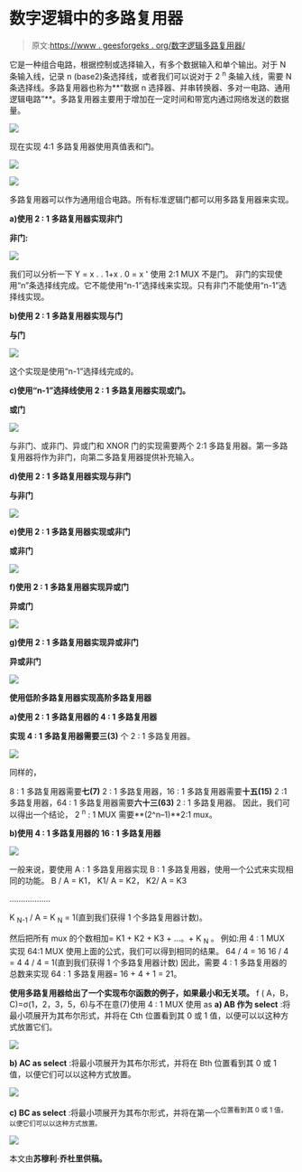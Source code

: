 # 数字逻辑中的多路复用器

> 原文:[https://www . geesforgeks . org/数字逻辑多路复用器/](https://www.geeksforgeeks.org/multiplexers-in-digital-logic/)

它是一种组合电路，根据控制或选择输入，有多个数据输入和单个输出。对于 N 条输入线，记录 n (base2)条选择线，或者我们可以说对于 2 <sup>n</sup> 条输入线，需要 N 条选择线。多路复用器也称为**“数据 n 选择器、并串转换器、多对一电路、通用逻辑电路”**。多路复用器主要用于增加在一定时间和带宽内通过网络发送的数据量。

![](img/1090480e7ec6cd647889ba1d30d6b6ba.png)

现在实现 4:1 多路复用器使用真值表和门。

![](img/ce9a501d1be96dd282fd9df022d539b8.png)

![](img/939bf4c47f824599447b3a44377ef856.png)

多路复用器可以作为通用组合电路。所有标准逻辑门都可以用多路复用器来实现。

**a)使用 2 : 1 多路复用器实现非门**

**非门:**

![](img/9068ffdb8bb77f35c542c7fe9413cf15.png)

我们可以分析一下
Y = x . . 1+x . 0 = x '
使用 2:1 MUX 不是门。
非门的实现使用“n”条选择线完成。它不能使用“n-1”选择线来实现。只有非门不能使用“n-1”选择线实现。

**b)使用 2 : 1 多路复用器实现与门**

**与门**

![](img/96bfa3eff776f35965ded68a7ec4a75a.png)

这个实现是使用“n-1”选择线完成的。

**c)使用“n-1”选择线使用 2 : 1 多路复用器实现或门。**

**或门**

![](img/72c6052aa485ce82e547ceba7fd8e223.png)

与非门、或非门、异或门和 XNOR 门的实现需要两个 2:1 多路复用器。第一多路复用器将作为非门，向第二多路复用器提供补充输入。

**d)使用 2 : 1 多路复用器实现与非门**

**与非门**

![](img/8cca8de7303a2f25f4afe86408500d56.png)

**e)使用 2 : 1 多路复用器实现或非门**

**或非门**

![](img/022e1dc0de7b6cb440102ba663dd01d4.png)

**f)使用 2 : 1 多路复用器实现异或门**

**异或门**

![](img/9e78f5b20f1965a89ff7b56d372e3ccf.png)

**g)使用 2 : 1 多路复用器实现异或非门**

**异或非门**

![](img/d7af003c4412e90f7e92d948571f9af5.png)

**使用低阶多路复用器实现高阶多路复用器**

**a)使用 2 : 1 多路复用器的 4 : 1 多路复用器**

**实现 4 : 1 多路复用器需要三(3)** 个 2 : 1 多路复用器。

![](img/5ed7dbf84707bac1cc619e6964e3e3de.png)

同样的，

8 : 1 多路复用器需要**七(7)** 2 : 1 多路复用器，16 : 1 多路复用器需要**十五(15)** 2 :1 多路复用器，64 : 1 多路复用器需要**六十三(63)** 2 : 1 多路复用器。
因此，我们可以得出一个结论，
2 <sup>n</sup> : 1 MUX 需要**(2^n–1)**2:1 mux。

**b)使用 4 : 1 多路复用器的 16 : 1 多路复用器**

![](img/0cd7b665cd7936eef994d38d22ab1eeb.png)

一般来说，要使用 A : 1 多路复用器实现 B : 1 多路复用器，使用一个公式来实现相同的功能。
B / A = K1，
K1/ A = K2，
K2/ A = K3

………………

K <sub>N-1</sub> / A = K <sub>N</sub> = 1(直到我们获得 1 个多路复用器计数)。

然后把所有 mux 的个数相加= K1 + K2 + K3 + …。+ K <sub>N</sub> 。
例如:用 4 : 1 MUX 实现 64:1 MUX
使用上面的公式，我们可以得到相同的结果。
64 / 4 = 16
16 / 4 = 4
4 / 4 = 1(直到我们获得 1 个多路复用器计数)
因此，需要 4 : 1 多路复用器的总数来实现 64 : 1 多路复用器= 16 + 4 + 1 = 21。

**使用多路复用器给出了一个实现布尔函数的例子，如果最小和无关项。**
f ( A，B，C)=σ(1，2，3，5，6)与不在意(7)使用 4 : 1 MUX 使用 as
**a) AB 作为 select** :将最小项展开为其布尔形式，并将在 Cth 位置看到其 0 或 1 值，以便可以以这种方式放置它们。

![](img/2f86adb93cc1818627e227f8d279b660.png)

**b) AC as select** :将最小项展开为其布尔形式，并将在 Bth 位置看到其 0 或 1 值，以便它们可以以这种方式放置。

![](img/56e837cdc1d6ed92d1bc248df1c1c34d.png)

**c) BC as select** :将最小项展开为其布尔形式，并将在第一个<sup>位置看到其 0 或 1 值，以便它们可以以这种方式放置。</sup>

![](img/30bfbc645d4adc13031c7539f1da5292.png)

本文由**苏穆利·乔杜里供稿。**